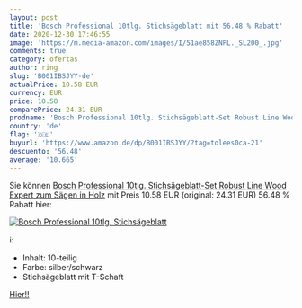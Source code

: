 ```yaml
---
layout: post
title: 'Bosch Professional 10tlg. Stichsägeblatt mit 56.48 % Rabatt'
date: 2020-12-30 17:46:55
image: 'https://m.media-amazon.com/images/I/51ae858ZNPL._SL200_.jpg'
comments: true
category: ofertas
author: ring
slug: 'B001IBSJYY-de'
actualPrice: 10.58 EUR
currency: EUR
price: 10.58
comparePrice: 24.31 EUR
prodname: 'Bosch Professional 10tlg. Stichsägeblatt-Set Robust Line Wood Expert zum Sägen in Holz'
country: 'de'
flag: '🇩🇪'
buyurl: 'https://www.amazon.de/dp/B001IBSJYY/?tag=tolees0ca-21'
descuento: '56.48'
average: '10.665'
---
```


Sie können [Bosch Professional 10tlg. Stichsägeblatt-Set Robust Line Wood Expert zum Sägen in Holz](https://www.amazon.de/dp/B001IBSJYY/?tag=tolees0ca-21) mit Preis 10.58 EUR (original: 24.31 EUR) 56.48 % Rabatt hier:

[![Bosch Professional 10tlg. Stichsägeblatt](https://m.media-amazon.com/images/I/51ae858ZNPL._SL200_.jpg)](https://www.amazon.de/dp/B001IBSJYY/?tag=tolees0ca-21)

ℹ️:

- Inhalt: 10-teilig
- Farbe: silber/schwarz
- Stichsägeblatt mit T-Schaft

[Hier!!](https://www.amazon.de/dp/B001IBSJYY/?tag=tolees0ca-21)
